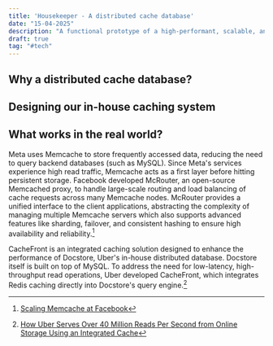 ```yaml
---
title: 'Housekeeper - A distributed cache database'
date: "15-04-2025"
description: "A functional prototype of a high-performant, scalable, and fault-tolerant key: value store in Rust"
draft: true
tag: "#tech"
---
```


## Why a distributed cache database?

## Designing our in-house caching system

## What works in the real world?

Meta uses Memcache to store frequently accessed data, reducing the need to query backend databases (such as MySQL). Since Meta's services experience high read traffic, Memcache acts as a first layer before hitting persistent storage. Facebook developed McRouter, an open-source Memcached proxy, to handle large-scale routing and load balancing of cache requests across many Memcache nodes. McRouter provides a unified interface to the client applications, abstracting the complexity of managing multiple Memcache servers which also supports advanced features like sharding, failover, and consistent hashing to ensure high availability and reliability.[^1]

CacheFront is an integrated caching solution designed to enhance the performance of Docstore, Uber's in-house distributed database. Docstore itself is built on top of MySQL. To address the need for low-latency, high-throughput read operations, Uber developed CacheFront, which integrates Redis caching directly into Docstore's query engine.[^2]

[^1]: [Scaling Memcache at Facebook](https://research.facebook.com/publications/scaling-memcache-at-facebook/)

[^2]: [How Uber Serves Over 40 Million Reads Per Second from Online Storage Using an Integrated Cache](https://www.uber.com/en-IN/blog/how-uber-serves-over-40-million-reads-per-second-using-an-integrated-cache/)
